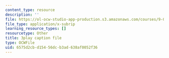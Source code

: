 ```yaml
---
content_type: resource
description: ''
file: https://ol-ocw-studio-app-production.s3.amazonaws.com/courses/9-04-sensory-systems-fall-2013/6575d2cbd15456dcb3ad638af0052f36_XTuXlXav78.vtt
file_type: application/x-subrip
learning_resource_types: []
resourcetype: Other
title: 3play caption file
type: OCWFile
uid: 6575d2cb-d154-56dc-b3ad-638af0052f36
---
```

